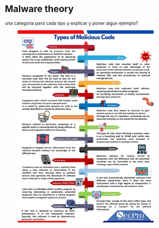 # Malware theory

una categoria para cada tipo y explicar y poner algun ejemplo?

<figure><img src="../../.gitbook/assets/image (11).png" alt=""><figcaption></figcaption></figure>
